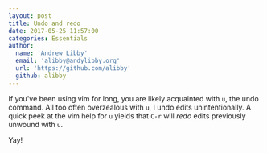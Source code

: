 ```yaml
---
layout: post
title: Undo and redo
date: 2017-05-25 11:57:00
categories: Essentials
author:
  name: 'Andrew Libby'
  email: 'alibby@andylibby.org'
  url: 'https://github.com/alibby'
  github: alibby
---
```


If you've been using vim for long, you are likely acquainted with `u`, the undo
command. All too often overzealous with `u`, I undo edits unintentionally. A
quick peek at the vim help for `u` yields that `C-r` will _redo_ edits previously
unwound with `u`.  

Yay!
